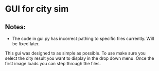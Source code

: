 # GUI for city sim

## Notes:
- The code in gui.py has incorrect pathing to specific files currently. Will be fixed later.

This gui was designed to as simple as possible. To use make sure you select the city result you want to display in the drop down menu.
Once the first image loads you can step through the files.

